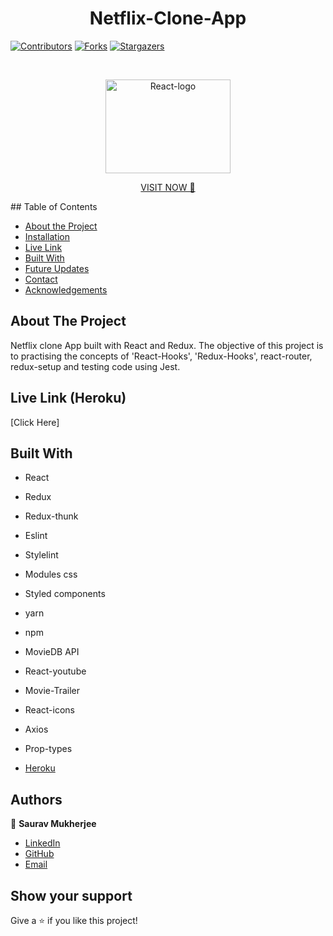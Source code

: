 <h1 align ="center">Netflix-Clone-App</h1>
<!--
*** Thanks for checking out this README Template. If you have a suggestion that would
*** make this better, please fork the repo and create a pull request or simply open
*** an issue with the tag "enhancement".
*** Thanks again! Now go create something AMAZING! :D
-->

<!-- PROJECT SHIELDS -->
<!--
*** I'm using markdown "reference style" links for readability.
*** Reference links are enclosed in brackets [ ] instead of parentheses ( ).
*** See the bottom of this document for the declaration of the reference variables
*** for contributors-url, forks-url, etc. This is an optional, concise syntax you may use.
*** https://www.markdownguide.org/basic-syntax/#reference-style-links
-->
[![Contributors][contributors-shield]][contributors-url]
[![Forks][forks-shield]][forks-url]
[![Stargazers][stars-shield]][stars-url]

<!-- PROJECT LOGO -->

<br />
<p align="center">
  <a href="https://github.com/SauravMukherjee44/Netflix-Clone.git">
    <p align="center"> <img src="https://cdn.vox-cdn.com/thumbor/Yq1Vd39jCBGpTUKHUhEx5FfxvmM=/39x0:3111x2048/1200x800/filters:focal(39x0:3111x2048)/cdn.vox-cdn.com/uploads/chorus_image/image/49901753/netflixlogo.0.0.png" alt="React-logo" height="150" width="200"> </p>
  </a>
  <p align="center">
  <a href="https://netflix-clone-app-17f17.firebaseapp.com/" target="_blank"> VISIT NOW 🚀</a>
  </p>
<!-- TABLE OF CONTENTS -->
## Table of Contents

* [About the Project](#about-the-project)
* [Installation](#installation)
* [Live Link](#Live-Link-(Netlify))
* [Built With](#built-with)
* [Future Updates](#future-updates)
* [Contact](#Authors)
* [Acknowledgements](#acknowledgements)

<!-- ABOUT THE PROJECT -->
## About The Project

Netflix clone App built with React and Redux. The objective of this project is to practising the concepts of 'React-Hooks', 'Redux-Hooks', react-router, redux-setup and testing code using Jest.
## Live Link (Heroku)

[Click Here]
  ## Built With

- React
- Redux
- Redux-thunk
- Eslint
- Stylelint
- Modules css
- Styled components
- yarn
- npm
- MovieDB API
- React-youtube
- Movie-Trailer
- React-icons
- Axios
- Prop-types
- [Heroku](https://jassi-netflix-clone.herokuapp.com/)

  <!-- CONTACT -->

## Authors

👤 **Saurav Mukherjee** 
    
- [LinkedIn](https://www.linkedin.com/in/sauravmukherjee44/)
- [GitHub](https://github.com/SauravMukherjee44)
- [Email](mesouravofficial@gmail.com)


## Show your support

Give a ⭐️ if you like this project!

<!-- MARKDOWN LINKS & IMAGES -->
<!-- https://www.markdownguide.org/basic-syntax/#reference-style-links -->
[contributors-shield]: https://img.shields.io/github/contributors/SauravMukherjee44/Netflix-Clone.svg?style=flat-square
[contributors-url]: https://github.com/SauravMukherjee44/Netflix-Clone/graphs/contributors
[forks-shield]: https://img.shields.io/github/forks/SauravMukherjee44/Netflix-Clone.svg?style=flat-square
[forks-url]: https://github.com/SauravMukherjee44/Netflix-Clone/network/members
[stars-shield]: https://img.shields.io/github/stars/SauravMukherjee44/Netflix-Clone.svg?style=flat-square
[stars-url]: https://github.com/SauravMukherjee44/Netflix-Clone/stargazers
